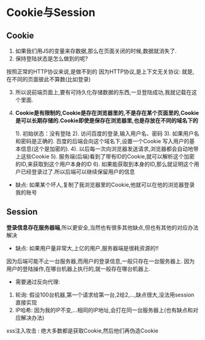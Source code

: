 # Cookie与Session


## Cookie

1. 如果我们用JS的变量来存数据,那么在页面关闭的时候,数据就消失了.
2. 保持登陆状态是怎么做到的呢?

按照正常的HTTP协议来说,是做不到的
因为HTTP协议,是上下文无关协议: 就是,在不同的页面彼此不算数(比如登录)

3. 所以说前端页面上,要有可持久化存储数据的东西,一旦登陆成功,我就记载在这个里面.

4. **Cookie是有限制的,Cookie是存在浏览器里的,不是存在某个页面里的,Cookie是可以长期存储的.Cookie即使是保存在浏览器里,也是存放在不同的域名下的**

    1). 初始状态：没有登陆
    2). 访问百度的登录,输入用户名、密码
    3). 如果用户名和密码是正确的. 百度的后端会向这个域名下,设置一个Cookie
写入用户的基本信息(这个是加密的).
    4). 以后每一次向浏览器发送请求,浏览器都会自动地带上这些Cookie
    5). 服务端(后端)看到了带有ID的Cookie,就可以解析这个加密的ID,来获取到这个用户本身的ID
    6). 如果能获取到本身的ID,那么就证明这个用户已经登录过了.所以后端可以继续保留用户的信息


- 缺点: 
    如果某个坏人,复制了我浏览器里的Cookie,他就可以在他的浏览器登录我的账号


## Session

**登录信息存在服务器端**,所以更安全,当然也有很多其他缺点,但也有其他的对应办法解决

- 缺点:
    如果用户量非常大,上亿的用户,服务器端是很耗资源的!!

因为后端可能不止一台服务器,而用户的登录信息,一般只存在一台服务器上.
因为用户的登陆操作,在哪台机器上执行的,就一般存在哪台机器上.

- 需要通过反向代理:
1. 轮询:    假设100台机器,第一个请求给第一台,2给2,...,缺点很大,没法用session直接实现
2. IP哈希:  因为我的IP不变,...相同的IP地址,会打在同一台服务器上(也有缺点和对应解决办法)


xss注入攻击 : 绝大多数都是获取Cookie,然后他们再伪造Cookie
